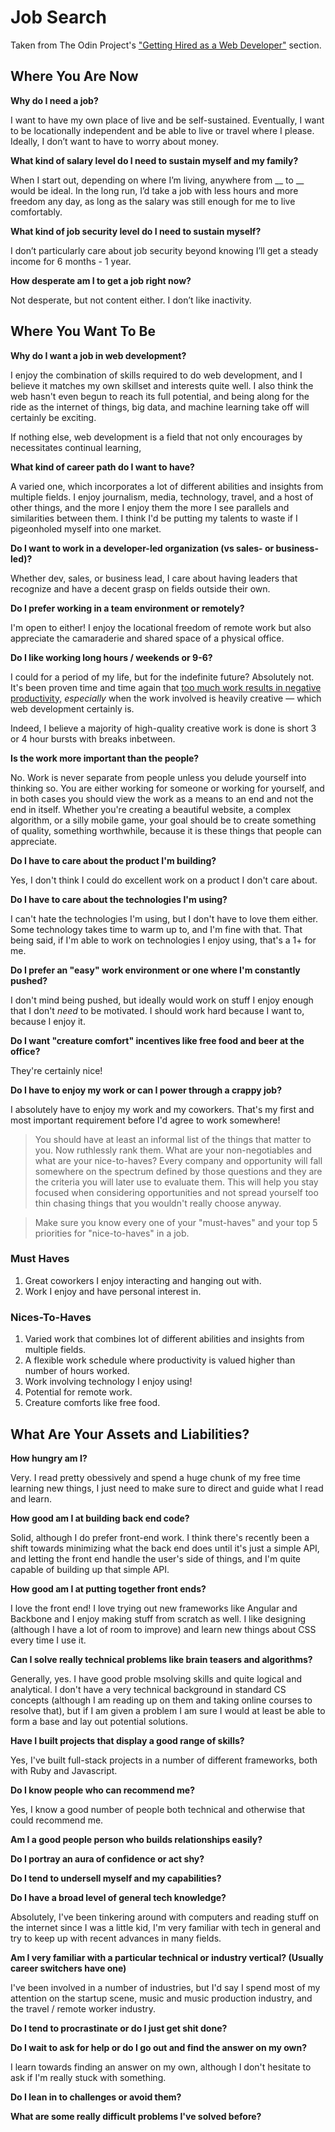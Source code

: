 # Job Search

Taken from The Odin Project's ["Getting Hired as a Web Developer"](http://www.theodinproject.com/getting-hired-as-a-web-developer) section.

## Where You Are Now

**Why do I need a job?**

I want to have my own place of live and be self-sustained. Eventually, I want to be locationally independent and be able to live or travel where I please. Ideally, I don’t want to have to worry about money.

**What kind of salary level do I need to sustain myself and my family?**

When I start out, depending on where I’m living, anywhere from __ to __ would be ideal. In the long run, I’d take a job with less hours and more freedom any day, as long as the salary was still enough for me to live comfortably.

**What kind of job security level do I need to sustain myself?**

I don’t particularly care about job security beyond knowing I’ll get a steady income for 6 months - 1 year.

**How desperate am I to get a job right now?**

Not desperate, but not content either. I don’t like inactivity.

## Where You Want To Be

**Why do I want a job in web development?**

I enjoy the combination of skills required to do web development, and I believe it matches my own skillset and interests quite well. I also think the web hasn't even begun to reach its full potential, and being along for the ride as the internet of things, big data, and machine learning take off will certainly be exciting.

If nothing else, web development is a field that not only encourages by necessitates continual learning, 

**What kind of career path do I want to have?**

A varied one, which incorporates a lot of different abilities and insights from multiple fields. I enjoy journalism, media, technology, travel, and a host of other things, and the more I enjoy them the more I see parallels and similarities between them. I think I'd be putting my talents to waste if I pigeonholed myself into one market.

**Do I want to work in a developer-led organization (vs sales- or business-led)?**

Whether dev, sales, or business lead, I care about having leaders that recognize and have a decent grasp on fields outside their own.

**Do I prefer working in a team environment or remotely?**

I'm open to either! I enjoy the locational freedom of remote work but also appreciate the camaraderie and shared space of a physical office.

**Do I like working long hours / weekends or 9-6?**

I could for a period of my life, but for the indefinite future? Absolutely not. It's been proven time and time again that [too much work results in negative productivity,](http://lengstorf.com/overtime-hurts-productivity/?utm_source=medium-com&utm_medium=negative-productivity&utm_campaign=overkill-cult) *especially* when the work involved is heavily creative — which web development certainly is.

Indeed, I believe a majority of high-quality creative work is done is short 3 or 4 hour bursts with breaks inbetween.

**Is the work more important than the people?**

No. Work is never separate from people unless you delude yourself into thinking so. You are either working for someone or working for yourself, and in both cases you should view the work as a means to an end and not the end in itself. Whether you're creating a beautiful website, a complex algorithm, or a silly mobile game, your goal should be to create something of quality, something worthwhile, because it is these things that people can appreciate.

**Do I have to care about the product I'm building?**

Yes, I don't think I could do excellent work on a product I don't care about.

**Do I have to care about the technologies I'm using?**

I can't hate the technologies I'm using, but I don't have to love them either. Some technology takes time to warm up to, and I'm fine with that. That being said, if I'm able to work on technologies I enjoy using, that's a 1+ for me.

**Do I prefer an "easy" work environment or one where I'm constantly pushed?**

I don't mind being pushed, but ideally would work on stuff I enjoy enough that I don't *need* to be motivated. I should work hard because I want to, because I enjoy it.

**Do I want "creature comfort" incentives like free food and beer at the office?**

They're certainly nice!

**Do I have to enjoy my work or can I power through a crappy job?**

I absolutely have to enjoy my work and my coworkers. That's my first and most important requirement before I'd agree to work somewhere!

> You should have at least an informal list of the things that matter to you. Now ruthlessly rank them. What are your non-negotiables and what are your nice-to-haves? Every company and opportunity will fall somewhere on the spectrum defined by those questions and they are the criteria you will later use to evaluate them. This will help you stay focused when considering opportunities and not spread yourself too thin chasing things that you wouldn't really choose anyway.

> Make sure you know every one of your "must-haves" and your top 5 priorities for "nice-to-haves" in a job.

### Must Haves
1. Great coworkers I enjoy interacting and hanging out with.
2. Work I enjoy and have personal interest in.

### Nices-To-Haves
1. Varied work that combines lot of different abilities and insights from multiple fields.
2. A flexible work schedule where productivity is valued higher than number of hours worked.
3. Work involving technology I enjoy using!
4. Potential for remote work.
5. Creature comforts like free food.

## What Are Your Assets and Liabilities?

**How hungry am I?**

Very. I read pretty obessively and spend a huge chunk of my free time learning new things, I just need to make sure to direct and guide what I read and learn.

**How good am I at building back end code?**

Solid, although I do prefer front-end work. I think there's recently been a shift towards minimizing what the back end does until it's just a simple API, and letting the front end handle the user's side of things, and I'm quite capable of building up that simple API.

**How good am I at putting together front ends?**

I love the front end! I love trying out new frameworks like Angular and Backbone and I enjoy making stuff from scratch as well. I like designing (although I have a lot of room to improve) and learn new things about CSS every time I use it.

**Can I solve really technical problems like brain teasers and algorithms?**

Generally, yes. I have good proble msolving skills and quite logical and analytical. I don't have a very technical background in standard CS concepts (although I am reading up on them and taking online courses to resolve that), but if I am given a problem I am sure I would at least be able to form a base and lay out potential solutions.

**Have I built projects that display a good range of skills?**

Yes, I've built full-stack projects in a number of different frameworks, both with Ruby and Javascript.

**Do I know people who can recommend me?**

Yes, I know a good number of people both technical and otherwise that could recommend me.

**Am I a good people person who builds relationships easily?**

**Do I portray an aura of confidence or act shy?**

**Do I tend to undersell myself and my capabilities?**

**Do I have a broad level of general tech knowledge?**

Absolutely, I've been tinkering around with computers and reading stuff on the internet since I was a little kid, I'm very familiar with tech in general and try to keep up with recent advances in many fields.

**Am I very familiar with a particular technical or industry vertical? (Usually career switchers have one)**

I've been involved in a number of industries, but I'd say I spend most of my attention on the startup scene, music and music production industry, and the travel / remote worker industry.

**Do I tend to procrastinate or do I just get shit done?**

**Do I wait to ask for help or do I go out and find the answer on my own?**

I learn towards finding an answer on my own, although I don't hesitate to ask if I'm really stuck with something.

**Do I lean in to challenges or avoid them?**

**What are some really difficult problems I've solved before?**

